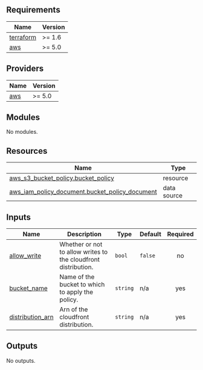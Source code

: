 <!-- BEGIN_TF_DOCS -->
## Requirements

| Name | Version |
|------|---------|
| <a name="requirement_terraform"></a> [terraform](#requirement\_terraform) | >= 1.6 |
| <a name="requirement_aws"></a> [aws](#requirement\_aws) | >= 5.0 |

## Providers

| Name | Version |
|------|---------|
| <a name="provider_aws"></a> [aws](#provider\_aws) | >= 5.0 |

## Modules

No modules.

## Resources

| Name | Type |
|------|------|
| [aws_s3_bucket_policy.bucket_policy](https://registry.terraform.io/providers/hashicorp/aws/latest/docs/resources/s3_bucket_policy) | resource |
| [aws_iam_policy_document.bucket_policy_document](https://registry.terraform.io/providers/hashicorp/aws/latest/docs/data-sources/iam_policy_document) | data source |

## Inputs

| Name | Description | Type | Default | Required |
|------|-------------|------|---------|:--------:|
| <a name="input_allow_write"></a> [allow\_write](#input\_allow\_write) | Whether or not to allow writes to the cloudfront distribution. | `bool` | `false` | no |
| <a name="input_bucket_name"></a> [bucket\_name](#input\_bucket\_name) | Name of the bucket to which to apply the policy. | `string` | n/a | yes |
| <a name="input_distribution_arn"></a> [distribution\_arn](#input\_distribution\_arn) | Arn of the cloudfront distribution. | `string` | n/a | yes |

## Outputs

No outputs.
<!-- END_TF_DOCS -->